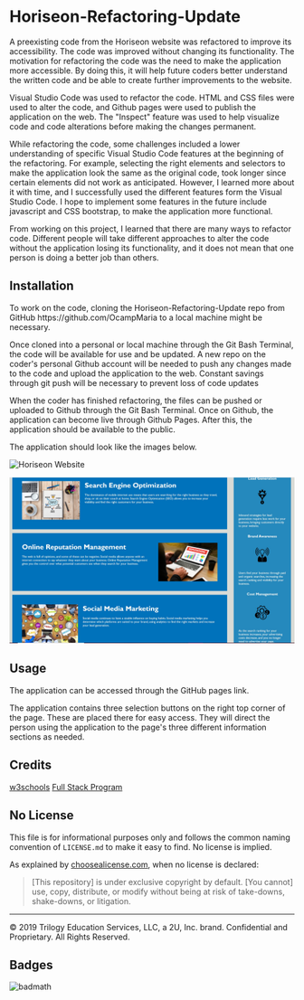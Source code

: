 # Horiseon-Refactoring-Update
<p>
A preexisting code from the Horiseon website was refactored to improve its accessibility. The code was improved without changing its functionality. The motivation for refactoring the code was the need to make the application more accessible. By doing this, it will help future coders better understand the written code and be able to create further improvements to the website.
</p>

<p>
Visual Studio Code was used to refactor the code. HTML and CSS files were used to alter the code, and Github pages were used to publish the application on the web. The "Inspect" feature was used to help visualize code and code alterations before making the changes permanent. 
</p>

<p>
While refactoring the code, some challenges included a lower understanding of specific Visual Studio Code features at the beginning of the refactoring. For example, selecting the right elements and selectors to make the application look the same as the original code, took longer since certain elements did not work as anticipated. However, I learned more about it with time, and I successfully used the different features form the Visual Studio Code. I hope to implement some features in the future include javascript and CSS bootstrap, to make the application more functional.
</p>

<p>
From working on this project, I learned that there are many ways to refactor code. Different people will take different approaches to alter the code without the application losing its functionality, and it does not mean that one person is doing a better job than others. 
</p>

## Installation
<p>
To work on the code, cloning the Horiseon-Refactoring-Update repo from GitHub https://github.com/OcampMaria to a local machine might be necessary.
</p>

<p>
Once cloned into a personal or local machine through the Git Bash Terminal, the code will be available for use and be updated. A new repo on the coder's personal Github account will be needed to push any changes made to the code and upload the application to the web. Constant savings through git push will be necessary to prevent loss of code updates
</p>

<p>
When the coder has finished refactoring, the files can be pushed or uploaded to Github through the Git Bash Terminal. Once on Github, the application can become live through Github Pages. After this, the application should be available to the public. 
</p>

<p>The application should look like the images below. </p>


![Horiseon Website](Develop/images/HoriseonImage1.png?raw=true "Horiseon Website")

![Horiseon Website](Develop/images/SharedScreenshot.png?raw=true "Horiseon Website")

## Usage
<p>
The application can be accessed through the GitHub pages link.
</p>
<p> The application contains three selection buttons on the right top corner of the page. These are placed there for easy access. They will direct the person using the application to the page's three different information sections as needed. 
</p>

## Credits
[w3schools](https://www.w3schools.com/html/)
[Full Stack Program](https://uclax.bootcampcontent.com/UCLA-Coding-Boot-Camp/ucla-la-fsf-pt-09-2020-u-c/tree/master)

## No License

This file is for informational purposes only and follows the common naming convention of `LICENSE.md` to make it easy to find. No license is implied.

As explained by [choosealicense.com](https://choosealicense.com/no-permission/), when no license is declared: 

>[This repository] is under exclusive copyright by default. [You cannot] use, copy, distribute, or modify without being at risk of take-downs, shake-downs, or litigation.

---

© 2019 Trilogy Education Services, LLC, a 2U, Inc. brand.  Confidential and Proprietary.  All Rights Reserved.


## Badges
![badmath](https://img.shields.io/github/languages/top/nielsenjared/badmath)

